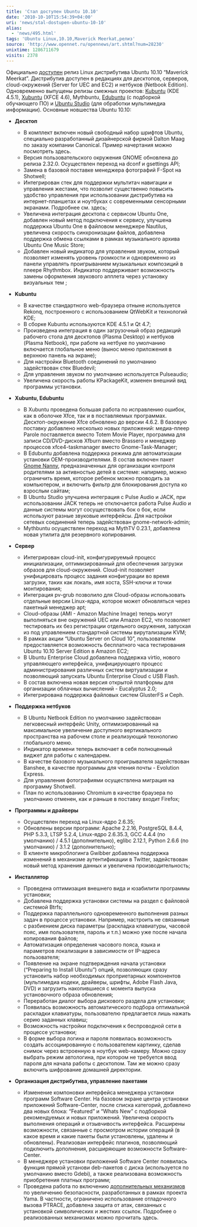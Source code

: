 ```yaml
---
title: 'Стал доступен Ubuntu 10.10'
date: '2010-10-10T15:54:39+04:00'
uri: 'news/stal-dostupen-ubuntu-10-10'
alias: 
  - 'news/495.html'
tags: 'Ubuntu Linux,10.10,Maverick Meerkat,релиз'
source: 'http://www.opennet.ru/opennews/art.shtml?num=28230'
unixtime: 1286711679
visits: 2378
---
```

Официально [доступен](https://lists.ubuntu.com/archives/ubuntu-announce/2010-October/000139.html) релиз Linux дистрибутива Ubuntu 10.10 “Maverick Meerkat”. Дистрибутив доступен в редакциях для десктопов, серверов, cloud-окружений (Server for UEC and EC2) и нетбуков (Netbook Edition). Одновременно выпущены релизы смежных проектов: [Kubuntu](http://www.kubuntu.org/) (KDE 4.5.1),  [Xubuntu](http://xubuntu.org/news/10.10-release) (XFCE 4.6), Mythbuntu, [Edubuntu](http://www.edubuntu.com/news/10.10-release) (с подборкой обучающего ПО) и [Ubuntu Studio](https://wiki.ubuntu.com/UbuntuStudio/) (для обработки мультимедиа информации).  Основные новшества Ubuntu 10.10: 

*   **Десктоп**
    *   В комплект включен новый свободный набор шрифтов Ubuntu, специально разработанный дизайнерской фирмой Dalton Maag по заказу компании Canonical. Пример начертания можно посмотреть здесь.
    *   Версия пользовательского окружения GNOME обновлена до релиза 2.32.0. Осуществлен переход на dconf и gsettings API;
    *   Замена в базовой поставке менеджера фотографий F-Spot на Shotwell;
    *   Интегрирован стек для поддержки мультитач навигации и управления жестами, что позволит существенно повысить удобство управления при использовании дистрибутива на интернет-планшетах и ноутбуках с современными сенсорными экранами. Подробнее см. здесь;
    *   Увеличена интеграция десктопа с сервисом Ubuntu One, добавлен новый метод подключения к сервису, улучшена поддержка Ubuntu One в файловом менеджере Nautilus, увеличена скорость синхронизации файлов, добавлена поддержка обмена ссылками в рамках музыкального архива Ubuntu One Music Store;
    *   Добавлен новый индикатор для управления звуком, который позволяет изменять уровень громкости и одновременно из панели управлять проигрыванием музыкальных композиций в плеере Rhythmbox. Индикатор поддерживает возможность замены оформления звукового апплета через установку визуальных тем ;
*   **Kubuntu**
    *   В качестве стандартного web-браузера отныне используется Rekonq, построенного с использованием QtWebKit и технологий KDE;
    *   В сборке Kubuntu используются KDE 4.5.1 и Qt 4.7;
    *   Произведена интеграция в один загрузочный образ редакций рабочего стола для десктопов (Plasma Desktop) и нетбуков (Plasma Netbook), при работе на нетбуке по умолчанию включается глобальное меню (вынос меню приложения в верхнюю панель на экране);
    *   Для настройки Bluetooth соединений по умолчанию задействован стек Bluedevil;
    *   Для управления звуком по умолчанию используется Pulseaudio;
    *   Увеличена скорость работы KPackageKit, изменен внешний вид программы установки.
*   **Xubuntu, Edubuntu**
    *   В Xubuntu проведена большая работа по исправлению ошибок, как в оболочке Xfce, так и в поставляемых программах. Десктоп-окружение Xfce обновлено до версии 4.6.2. В базовую поставку добавлено несколько новых приложений: медиа-плеер Parole поставляется вместо Totem Movie Player, программа для записи CD/DVD-дисков Xfburn вместо Brassero и менеджер процессов xfce4-taskmanager вместо Gnome-Task-Manager;
    *   В Edubuntu добавлена поддержка режима для автоматизации установки OEM-производителями. В состав включен пакет [Gnome Nanny](http://projects.gnome.org/nanny/), предназначенных для организации контроля родителями за активностью детей в системе: напирмер, можно ограничить время, которое ребенок можно проводить за компьютером, и включить фильтр для блокирования доступа ко взрослым сайтам;
    *   В Ubuntu Studio улучшена интеграция с Pulse Audio и JACK, при использовании JACK теперь не отключается работа Pulse Audio и данные системы могут сосуществовать бок о бок, если используют разные звуковые интерфейсы. Для настройки сетевых соединений теперь задействован gnome-network-admin;
    *   Mythbuntu осуществлен переход на MythTV 0.23.1, добавлена новая утилита для резервного копирования.
*   **Сервер**
    *   Интегрирован cloud-init, конфигурируемый процесс инициализации, оптимизированный для обеспечения загрузки образов для cloud-окружений. Cloud-init позволяет унифицировать процесс задания конфигурации во время загрузки, таких как локаль, имя хоста, SSH-ключи и точки монтирования;
    *   Интеграция pv-grub позволило для Cloud-образы использовать отдельные версии Linux-ядра, которое может обновляться через пакетный менеджер apt;
    *   Cloud-образы (AMI - Amazon Machine Image) теперь могут выполняться вне окружений UEC или Amazon EC2, что позволяет тестировать их без регистрации отдельного окружения, запуская из под управлением стандартной системы вирутализации KVM;
    *   В рамках акции “Ubuntu Server on Cloud 10”, пользователям предоставляется возможность бесплатного часа тестирования Ubuntu 10.10 Server Edition в Amazon EC2;
    *   В Ubuntu Enterprise Cloud добавлена поддержка virtio, нового управляющего интерфейса, унифицирующего процесс администрирования различных систем виртуализации и позволяющий запускать Ubuntu Enterprise Cloud c USB Flash.
    *   В состав включена новая версия открытой платформы для организации облачных вычислений - Eucalyptus 2.0;
    *   Интегрирована поддержка файловых систем GlusterFS и Ceph.
*   **Поддержка нетбуков**
    *   В Ubuntu Netbook Edition по умолчанию задействован легковесный интерфейс Unity, оптимизированный на максимальное увеличение доступного вертикального пространства на рабочем столе и реализующий технологию глобального меню.
    *   Индикатор времени теперь включает в себя полноценный виджет для работы с календарем.
    *   В качестве базового музыкального проигрывателя задействован Banshee, в качестве программы для чтения почты - Evolution Express.
    *   Для управления фотографиями осуществлена миграция на программу Shotwell.
    *   План по использованию Chromium в качестве браузера по умолчанию отменен, как и раньше в поставку входит Firefox; 
        
*   **Программы и драйверы**
    *   Осуществлен переход на Linux-ядро 2.6.35;
    *   Обновлены версии программ: Apache 2.2.16, PostgreSQL 8.4.4, PHP 5.3.3, LTSP 5.2.4, Linux-ядро 2.6.35.3, GCC 4.4.4 (по умолчанию) / 4.5.1 (дополнительно), eglibc 2.12.1, Python 2.6.6 (по умолчанию) / 3.1.2 (дополнительно);
    *   В клиенте микроблогинга Gwibber добавлена поддержка изменений в механизме аутентификации в Twitter, задействован новый метод хранения данных и увеличена производительность;
*   **Инсталлятор**
    *   Проведена оптимизация внешнего вида и юзабилити программы установки;
    *   Добавлена поддержка установки системы на раздел с файловой системой Btrfs;
    *   Поддержка параллельного одновременного выполнения разных задач в процессе установки. Например, настроить не связанные с разбиением диска параметры (раскладка клавиатуры, часовой пояс, имя пользователя, пароль и т.п.) можно уже после начала копирования файлов;
    *   Автоматизация определения часового пояса, языка и параметров локализации в зависимости от IP-адреса пользователя;
    *   Появление на экране подтверждения начала установки (“Preparing to Install Ubuntu”) опций, позволяющих сразу установить набор необходимых проприетарных компонентов (мультимедиа кодеки, драйверы, шрифты, Adobe Flash Java, DVD) и загрузить накопившиеся с момента выпуска установочного образа обновления;
    *   Переработан диалог выбора дискового раздела для установки;
    *   Появилась возможность автоматического подбора оптимальной раскладки клавиатуры, пользователю предлагается лишь нажать серию заданных клавиш;
    *   Возможность настройки подключения к беспроводной сети в процессе установки;
    *   В форме выбора логина и пароля появилась возможность создать ассоциированную с пользователем картинку, сделав снимок через встроенную в ноутбук web-камеру. Можно сразу выбрать режим автологина, при котором не требуется ввод пароля для начала работы с десктопом. Там же можно сразу включить шифрование домашней директории.
*   **Организация дистрибутива, управление пакетами**
    *   Изменение компоновки интерфейса менеджера установки программ Software Center. На базовом экране центра установки приложений Software-Center, после списка категорий, добавлено два новых блока: “Featured” и “Whats New” с подборкой рекомендуемых и новых приложений. Увеличена скорость выполнения операций и отзывчивость интерфейса. Расширены возможности, связанные с просмотром истории операций (в какое время и какие пакеты были установлены, удалены и обновлены). Реализован интерфейс плагинов, позволяющий подключить дополнения, расширяющие возможности Software-Center.
    *   В менеджере установки приложений Software Center появилась функция прямой установи deb-пакетов с диска (используется по умолчанию вместо Gdebi), а также реализована возможность приобретения платных программ;
    *   Проведена работа по включению [дополнительных механизмов](https://wiki.ubuntu.com/SecurityTeam/Roadmap/KernelHardening) по увеличению безопасности, разработанных в рамках проекта Yama. В частности, ограничено использование отладочного вызова PTRACE, добавлена защита от атак, связанных с установкой символических и жестких ссылок. Подробнее о реализованных механизмах можно прочитать здесь.
